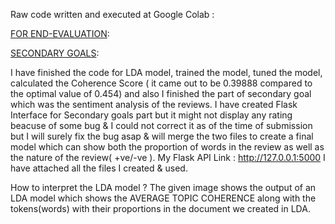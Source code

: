 Raw code written and executed at Google Colab :

[FOR END-EVALUATION](https://colab.research.google.com/drive/1MVInaCIV1e6-wl8eQYNFZxDdpwdni7Tz#scrollTo=4I1UOMg9Lpo7):

[SECONDARY GOALS](https://colab.research.google.com/drive/1rZsGGzT0ODys4J72z4R8XwwISMivBYq_#scrollTo=8Uwn4Lte_eEM):

I have finished the code for LDA model, trained the model, tuned the model, calculated the Coherence Score ( it came out to be 0.39888 compared to the optimal value of 0.454) and also I finished the part of secondary goal which was the sentiment analysis of the reviews. I have created Flask Interface for Secondary goals part but it might not display any rating beacuse of some bug & I could not correct it as of the time of submission but I will surely fix the bug asap & will merge the two files to create a final model which can show both the proportion of words in the review as well as the nature of the review( +ve/-ve ). My Flask API Link : http://127.0.0.1:5000 I have attached all the files I created & used.

How to interpret the LDA model ?
The given image shows the output of an LDA model which shows the AVERAGE TOPIC COHERENCE along with the tokens(words) with their proportions in the document we created in LDA.



